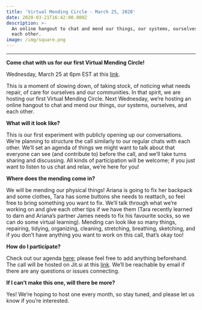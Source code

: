 ```yaml
---
title: 'Virtual Mending Circle - March 25, 2020'
date: 2020-03-21T16:42:00.000Z
description: >-
  An online hangout to chat and mend our things, our systems, ourselves, and
  each other.
image: /img/square.png
---
```

- - -

**Come chat with us for our first Virtual Mending Circle!**

Wednesday, March 25 at 6pm EST at this [link](https://meet.jit.si/SOVirtualMendingCircle).

This is a moment of slowing down, of taking stock, of noticing what needs repair, of care for ourselves and our communities. In that spirit, we are hosting our first Virtual Mending Circle. Next Wednesday, we’re hosting an online hangout to chat and mend our things, our systems, ourselves, and each other.

**What will it look like?**

This is our first experiment with publicly opening up our conversations. We’re planning to structure the call similarly to our regular chats with each other. We’ll set an agenda of things we might want to talk about that everyone can see (and contribute to) before the call, and we’ll take turns sharing and discussing. All kinds of participation will be welcome; if you just want to listen to us chat and relax, we’re here for you!

**Where does the mending come in?**

We will be mending our physical things! Ariana is going to fix her backpack and some clothes, Tara has some buttons she needs to reattach, so feel free to bring something you want to fix. We’ll talk through what we’re working on and give each other tips if we have them (Tara recently learned to darn and Ariana’s partner James needs to fix his favourite socks, so we can do some virtual learning). Mending can look like so many things, repairing, tidying, organizing, cleaning, stretching, breathing, sketching, and if you don’t have anything you want to work on this call, that’s okay too!

**How do I participate?**

Check out our agenda [here](https://docs.google.com/document/d/1uDMiVbTrew44EC9B93tWG3Joljvsh3a13JUgDLQzqO4/edit?usp=sharing); please feel free to add anything beforehand. The call will be hosted on Jit.si at this [link](https://meet.jit.si/SOVirtualMendingCircle). We’ll be reachable by email if there are any questions or issues connecting.

**If I can’t make this one, will there be more?**

Yes! We’re hoping to host one every month, so stay tuned, and please let us know if you’re interested.

